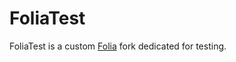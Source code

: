 # FoliaTest

FoliaTest is a custom [Folia](https://github.com/PaperMC/Folia/) fork dedicated for testing.
